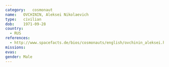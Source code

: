 ```yaml
---
category:	cosmonaut
name:	OVCHININ, Aleksei Nikolaevich
type:	civilian
dob:	1971-09-28
country:
  - RUS
references:
  - http://www.spacefacts.de/bios/cosmonauts/english/ovchinin_aleksei.htm
missions:
evas:
gender:	Male
---
```

